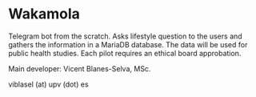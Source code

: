 # Wakamola

Telegram bot from the scratch. Asks lifestyle question to the users and gathers the information in a MariaDB database. 
The data will be used for public health studies. Each pilot requires an ethical board approbation.

Main developer:
Vicent Blanes-Selva, MSc.

viblasel (at) upv (dot) es
